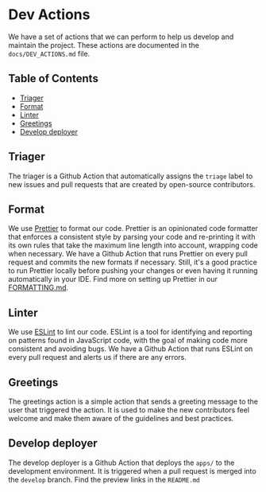 # Dev Actions

We have a set of actions that we can perform to help us develop and maintain the project. These actions are documented
in the `docs/DEV_ACTIONS.md` file.

## Table of Contents

- [Triager](#triager)
- [Format](#format)
- [Linter](#linter)
- [Greetings](#greetings)
- [Develop deployer](#develop-deployer)

## Triager

The triager is a Github Action that automatically assigns the `triage` label to new issues and pull requests that are
created by open-source contributors.

## Format

We use [Prettier](https://prettier.io/) to format our code. Prettier is an opinionated code formatter that enforces a
consistent style by parsing your code and re-printing it with its own rules that take the maximum line length into
account, wrapping code when necessary. We have a Github Action that runs Prettier on every pull request and commits the
new formats if necessary. Still, it's a good practice to run Prettier locally before pushing your changes or even having
it running automatically in your IDE. Find more on setting up Prettier in our [FORMATTING.md](FORMATTING.md).

## Linter

We use [ESLint](https://eslint.org/) to lint our code. ESLint is a tool for identifying and reporting on patterns found
in JavaScript code, with the goal of making code more consistent and avoiding bugs. We have a Github Action that runs
ESLint on every pull request and alerts us if there are any errors.

## Greetings

The greetings action is a simple action that sends a greeting message to the user that triggered the action. It is used
to make the new contributors feel welcome and make them aware of the guidelines and best practices.

## Develop deployer

The develop deployer is a Github Action that deploys the `apps/` to the development environment. It is triggered
when a pull request is merged into the `develop` branch. Find the preview links in the `README.md`
